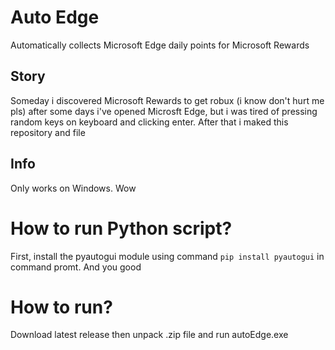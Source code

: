 # Auto Edge
Automatically collects Microsoft Edge daily points for Microsoft Rewards

## Story
Someday i discovered Microsoft Rewards to get robux (i know don't hurt me pls) after some days i've opened Microsft Edge, but i was tired of pressing random keys on keyboard and clicking enter. After that i maked this repository and file

## Info
Only works on Windows. Wow

# How to run Python script?
First, install the pyautogui module using command `pip install pyautogui` in command promt. And you good

# How to run?
Download latest release then unpack .zip file and run autoEdge.exe

